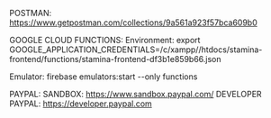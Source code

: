 POSTMAN:
https://www.getpostman.com/collections/9a561a923f57bca609b0

GOOGLE CLOUD FUNCTIONS:
Environment: 
export GOOGLE_APPLICATION_CREDENTIALS=/c/xampp//htdocs/stamina-frontend/functions/stamina-frontend-df3b1e859b66.json

Emulator:
firebase emulators:start --only functions

PAYPAL:
SANDBOX: https://www.sandbox.paypal.com/
DEVELOPER PAYPAL: https://developer.paypal.com